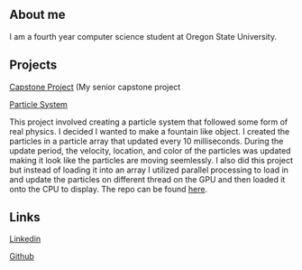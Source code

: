 ## About me

I am a fourth year computer science student at Oregon State University.
## Projects

[Capstone Project](https://github.com/sdnguyen98/miniPaint) (My senior capstone project


[Particle System](hhttps://github.com/sdnguyen98/Qr-Code-Generator)

This project involved creating a particle system that followed some form of real physics. I decided I wanted to make a fountain like object. I created the particles in a particle array that updated every 10 milliseconds. During the update period, the velocity, location, and color of the particles was updated making it look like the particles are moving seemlessly. I also did this project but instead of loading it into an array I utilized parallel processing to load in and update the particles on different thread on the GPU and then loaded it onto the CPU to display. The repo can be found [here](https://github.com/bullocgr/parallel-programming/tree/master/project7A).


## Links
[Linkedin](https://www.linkedin.com/in/steven-nguyen-70b683140/)

[Github](https://github.com/sdnguyen98)